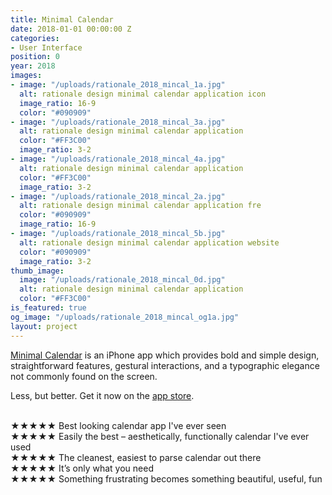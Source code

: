 ```yaml
---
title: Minimal Calendar
date: 2018-01-01 00:00:00 Z
categories:
- User Interface
position: 0
year: 2018
images:
- image: "/uploads/rationale_2018_mincal_1a.jpg"
  alt: rationale design minimal calendar application icon
  image_ratio: 16-9
  color: "#090909"
- image: "/uploads/rationale_2018_mincal_3a.jpg"
  alt: rationale design minimal calendar application
  color: "#FF3C00"
  image_ratio: 3-2
- image: "/uploads/rationale_2018_mincal_4a.jpg"
  alt: rationale design minimal calendar application
  color: "#FF3C00"
  image_ratio: 3-2
- image: "/uploads/rationale_2018_mincal_2a.jpg"
  alt: rationale design minimal calendar application fre
  color: "#090909"
  image_ratio: 16-9
- image: "/uploads/rationale_2018_mincal_5b.jpg"
  alt: rationale design minimal calendar application website
  color: "#090909"
  image_ratio: 3-2
thumb_image:
  image: "/uploads/rationale_2018_mincal_0d.jpg"
  alt: rationale design minimal calendar application
  color: "#FF3C00"
is_featured: true
og_image: "/uploads/rationale_2018_mincal_og1a.jpg"
layout: project
---
```


[Minimal Calendar](http://minimalcalendar.com) is an iPhone app which provides bold and simple design, straightforward features, gestural interactions, and a typographic elegance not commonly found on the screen. 

Less, but better. Get it now on the [app store](https://itunes.apple.com/us/app/minimal-calendar-minimal-cal/id1437198666).

<br>
★★★★★ Best looking calendar app I've ever seen<br>
★★★★★ Easily the best – aesthetically, functionally calendar I've ever used<br>
★★★★★ The cleanest, easiest to parse calendar out there<br>
★★★★★ It’s only what you need<br>
★★★★★ Something frustrating becomes something beautiful, useful, fun<br>